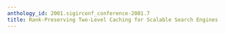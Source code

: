 ```yaml
---
anthology_id: 2001.sigirconf_conference-2001.7
title: Rank-Preserving Two-Level Caching for Scalable Search Engines
---
```

